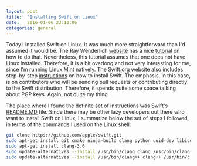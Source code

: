 ```yaml
---
layout: post
title:  "Installing Swift on Linux"
date:   2016-01-06 23:10:06
categories: general
---
```

Today I installed Swift on Linux. It was much more straightforward than I'd assumed it would be. The Ray Wenderlich [website](http://www.raywenderlich.com/) has a nice [tutorial](http://www.raywenderlich.com/122189/introduction-to-open-source-swift-on-linux) on how to do that. Nevertheless, this tutorial assumes that one does not have Linux installed. Therefore, it is a bit overlong and not very interesting for me, since I'm running Linux Mint natively. The [Swift.org](http://www.swift.org) website also includes step-by-step [instructions](https://swift.org/download/#linux) on how to install Swift. The emphasis, in this case, is on contributors who will be sending pull requests or contributing directly to the Swift distribution. Therefore, it spends quite some space talking about PGP keys. Again, not quite my thing. 

The place where I found the definite set of instructions was Swift's [README.MD](https://github.com/apple/swift/blob/master/README.md) file. Since there may be other lazy developers out there who want to install Swift on Linux, I summarize below the set of steps I followed, in terms of the commands I used on the Linux shell:

```bash
git clone https://github.com/apple/swift.git
sudo apt-get install git cmake ninja-build clang python uuid-dev libicu-dev icu-devtools libbsd-dev libedit-dev libxml2-dev libsqlite3-dev swig libpython-dev libncurses5-dev pkg-config
sudo apt-get install clang-3.6
sudo update-alternatives --install /usr/bin/clang clang /usr/bin/clang-3.6 
sudo update-alternatives --install /usr/bin/clang++ clang++ /usr/bin/clang++-3.6 100
```



